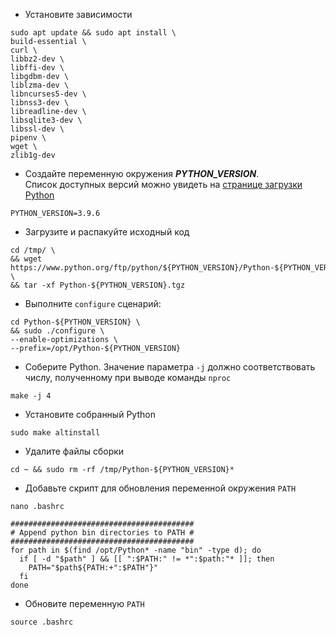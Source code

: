 * Установите зависимости
```
sudo apt update && sudo apt install \
build-essential \
curl \
libbz2-dev \
libffi-dev \
libgdbm-dev \
liblzma-dev \
libncurses5-dev \
libnss3-dev \
libreadline-dev \
libsqlite3-dev \
libssl-dev \
pipenv \
wget \
zlib1g-dev
```
* Создайте переменную окружения ***PYTHON_VERSION***. <br>Cписок доступных версий можно увидеть на [странице загрузки Python](https://www.python.org/downloads/source/)
```
PYTHON_VERSION=3.9.6
```
* Загрузите и распакуйте исходный код
```
cd /tmp/ \
&& wget https://www.python.org/ftp/python/${PYTHON_VERSION}/Python-${PYTHON_VERSION}.tgz \
&& tar -xf Python-${PYTHON_VERSION}.tgz
```
* Выполните `configure` сценарий:
```
cd Python-${PYTHON_VERSION} \
&& sudo ./configure \
--enable-optimizations \
--prefix=/opt/Python-${PYTHON_VERSION} 
```
* Соберите Python. Значение параметра `-j` должно соответствовать числу, полученному при выводе команды `nproc`
```
make -j 4
```
* Установите собранный Python
```
sudo make altinstall
```

* Удалите файлы сборки
```
cd ~ && sudo rm -rf /tmp/Python-${PYTHON_VERSION}*
```

* Добавьте скрипт для обновления переменной окружения `PATH`
```
nano .bashrc
```
```
#########################################
# Append python bin directories to PATH #
#########################################
for path in $(find /opt/Python* -name "bin" -type d); do
  if [ -d "$path" ] && [[ ":$PATH:" != *":$path:"* ]]; then
    PATH="$path${PATH:+":$PATH"}"
  fi
done
```
* Обновите переменную `PATH`
```
source .bashrc
```